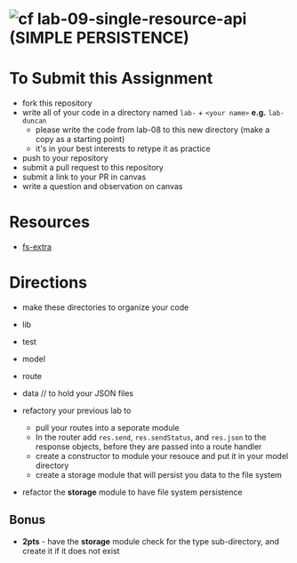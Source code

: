 ![cf](https://i.imgur.com/7v5ASc8.png) lab-09-single-resource-api (SIMPLE PERSISTENCE)
======

# To Submit this Assignment
  * fork this repository
  * write all of your code in a directory named `lab-` + `<your name>` **e.g.** `lab-duncan`
    * please write the code from lab-08 to this new directory (make a copy as a starting point)
    * it's in your best interests to retype it as practice
  * push to your repository
  * submit a pull request to this repository
  * submit a link to your PR in canvas
  * write a question and observation on canvas

# Resources
* [fs-extra](https://github.com/jprichardson/node-fs-extra)

# Directions
* make these directories to organize your code
 * lib
 * test
 * model
 * route
 * data // to hold your JSON files

* refactory your previous lab to 
  * pull your routes into a seporate module
  * In the router add `res.send`, `res.sendStatus`, and `res.json` to the response objects, before they are passed into a route handler
  * create a constructor to module your resouce and put it in your model directory
  * create a storage module that will persist you data to the file system

* refactor the **storage** module to have file system persistence

## Bonus
* **2pts** - have the **storage** module check for the type sub-directory, and create it if it does not exist


